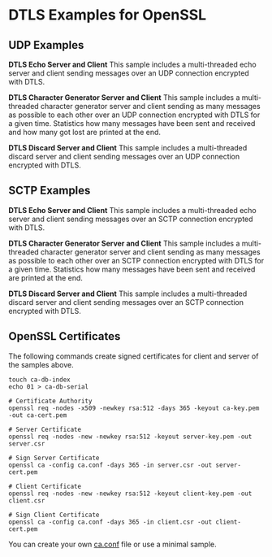 # DTLS Examples for OpenSSL

## UDP Examples
**DTLS Echo Server and Client**
This sample includes a multi-threaded echo server and client sending messages over an UDP connection encrypted with DTLS.

**DTLS Character Generator Server and Client**
This sample includes a multi-threaded character generator server and client sending as many messages as possible to each other over an UDP connection encrypted with DTLS for a given time. Statistics how many messages have been sent and received and how many got lost are printed at the end.

**DTLS Discard Server and Client**
This sample includes a multi-threaded discard server and client sending messages over an UDP connection encrypted with DTLS.

## SCTP Examples
**DTLS Echo Server and Client**
This sample includes a multi-threaded echo server and client sending messages over an SCTP connection encrypted with DTLS.

**DTLS Character Generator Server and Client**
This sample includes a multi-threaded character generator server and client sending as many messages as possible to each other over an SCTP connection encrypted with DTLS for a given time. Statistics how many messages have been sent and received are printed at the end.

**DTLS Discard Server and Client**
This sample includes a multi-threaded discard server and client sending messages over an SCTP connection encrypted with DTLS.

## OpenSSL Certificates
The following commands create signed certificates for client and server of the samples above.
```
touch ca-db-index
echo 01 > ca-db-serial

# Certificate Authority
openssl req -nodes -x509 -newkey rsa:512 -days 365 -keyout ca-key.pem -out ca-cert.pem

# Server Certificate
openssl req -nodes -new -newkey rsa:512 -keyout server-key.pem -out server.csr

# Sign Server Certificate
openssl ca -config ca.conf -days 365 -in server.csr -out server-cert.pem

# Client Certificate
openssl req -nodes -new -newkey rsa:512 -keyout client-key.pem -out client.csr

# Sign Client Certificate
openssl ca -config ca.conf -days 365 -in client.csr -out client-cert.pem
```

You can create your own [ca.conf](ca.conf) file or use a minimal sample.
